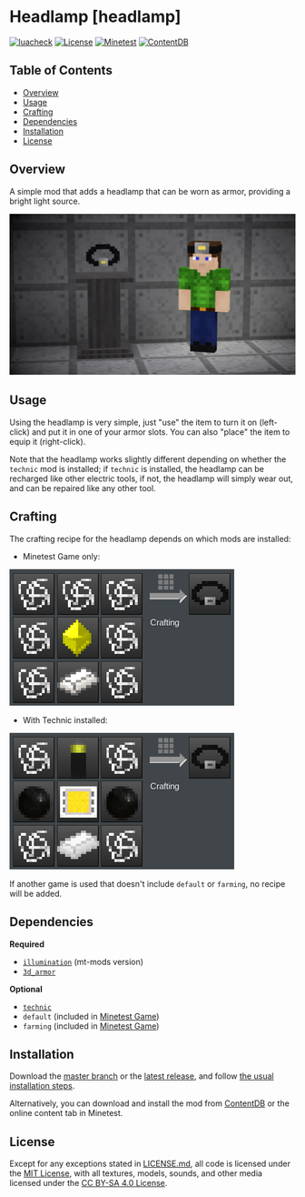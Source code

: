 # Headlamp [headlamp]

[![luacheck](https://github.com/OgelGames/headlamp/workflows/luacheck/badge.svg)](https://github.com/OgelGames/headlamp/actions)
[![License](https://img.shields.io/badge/License-MIT%20and%20CC%20BY--SA%204.0-green.svg)](LICENSE.md)
[![Minetest](https://img.shields.io/badge/Minetest-5.3+-blue.svg)](https://www.minetest.net)
[![ContentDB](https://content.minetest.net/packages/OgelGames/headlamp/shields/downloads/)](https://content.minetest.net/packages/OgelGames/headlamp/)

## Table of Contents

- [Overview](#overview)
- [Usage](#usage)
- [Crafting](#crafting)
- [Dependencies](#dependencies)
- [Installation](#installation)
- [License](#license)

## Overview

A simple mod that adds a headlamp that can be worn as armor, providing a bright light source.

![Overview Screenshot](images/overview.png?raw=true "Overview Screenshot")

## Usage

Using the headlamp is very simple, just "use" the item to turn it on (left-click) and put it in one of your armor slots. You can also "place" the item to equip it (right-click).

Note that the headlamp works slightly different depending on whether the `technic` mod is installed; if `technic` is installed, the headlamp can be recharged like other electric tools, if not, the headlamp will simply wear out, and can be repaired like any other tool.

## Crafting

The crafting recipe for the headlamp depends on which mods are installed:

- Minetest Game only:

![Default Recipe](images/default_recipe.png?raw=true "Default Recipe")

- With Technic installed:

![Technic Recipe](images/technic_recipe.png?raw=true "Technic Recipe")

If another game is used that doesn't include `default` or `farming`, no recipe will be added.


## Dependencies

**Required**

- [`illumination`](https://github.com/mt-mods/illumination) (mt-mods version)
- [`3d_armor`](https://github.com/minetest-mods/3d_armor)


**Optional**

- [`technic`](https://github.com/minetest-mods/technic)
- `default` (included in [Minetest Game](https://github.com/minetest/minetest_game))
- `farming` (included in [Minetest Game](https://github.com/minetest/minetest_game))

## Installation

Download the [master branch](https://github.com/OgelGames/headlamp/archive/master.zip) or the [latest release](https://github.com/OgelGames/headlamp/releases), and follow [the usual installation steps](https://wiki.minetest.net/Installing_Mods).

Alternatively, you can download and install the mod from [ContentDB](https://content.minetest.net/packages/OgelGames/headlamp) or the online content tab in Minetest.

## License

Except for any exceptions stated in [LICENSE.md](LICENSE.md#exceptions), all code is licensed under the [MIT License](LICENSE.md#mit-license), with all textures, models, sounds, and other media licensed under the [CC BY-SA 4.0 License](LICENSE.md#cc-by-sa-40-license). 
